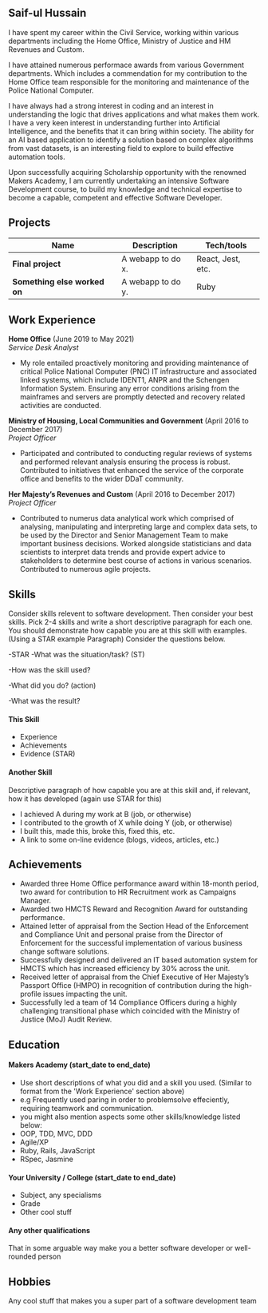 ## Saif-ul Hussain

I have spent my career within the Civil Service, working within various departments including the Home Office, Ministry of Justice and HM Revenues and Custom. 

I have attained numerous performace awards from various Government departments. Which includes a commendation for my contribution to the Home Office team responsible for the monitoring and maintenance of the Police National Computer.

I have always had a strong interest in coding and an interest in understanding the logic that drives applications and what makes them work. I have a very keen interest in understanding further into Artificial Intelligence, and the benefits that it can bring within society. The ability for an AI based application to identify a solution based on complex algorithms from vast datasets, is an interesting field to explore to build effective automation tools.

Upon successfully acquiring Scholarship opportunity with the renowned Makers Academy, I am currently undertaking an intensive Software Development course, to build my knowledge and technical expertise to become a capable, competent and effective Software Developer.

## Projects

| Name                         | Description       | Tech/tools        |
| ---------------------------- | ----------------- | ----------------- |
| **Final project**            | A webapp to do x. | React, Jest, etc. |
| **Something else worked on** | A webapp to do y. | Ruby              |

## Work Experience

**Home Office** (June 2019 to May 2021)  
_Service Desk Analyst_

- My role entailed proactively monitoring and providing maintenance of critical Police National Computer (PNC) IT infrastructure and associated linked systems, which include IDENT1, ANPR and the Schengen Information System. Ensuring any error conditions arising from the mainframes and servers are promptly detected and recovery related activities are conducted.

**Ministry of Housing, Local Communities and Government** (April 2016 to December 2017)  
_Project Officer_

- Participated and contributed to conducting regular reviews of systems and performed relevant analysis ensuring the process is robust. Contributed to initiatives that enhanced the service of the corporate office and benefits to the wider DDaT community.

**Her Majesty’s Revenues and Custom** (April 2016 to December 2017)  
_Project Officer_

- Contributed to numerus data analytical work which comprised of analysing, manipulating and interpreting large and complex data sets, to be used by the Director and Senior Management Team to make important business decisions. Worked alongside statisticians and data scientists to interpret data trends and provide expert advice to stakeholders to determine best course of actions in various scenarios. Contributed to numerous agile projects. 

## Skills

Consider skills relevent to software development. Then consider your best skills. Pick 2-4 skills and write a short descriptive paragraph for each one. You should demonstrate how capable you are at this skill with examples.
(Using a STAR example Paragraph) Consider the questions below.

-STAR
-What was the situation/task? (ST)

-How was the skill used?

-What did you do? (action)

-What was the result?


#### This Skill

- Experience
- Achievements
- Evidence (STAR)

#### Another Skill

Descriptive paragraph of how capable you are at this skill and, if relevant, how it has developed (again use STAR for this)

- I achieved A during my work at B (job, or otherwise)
- I contributed to the growth of X while doing Y (job, or otherwise)
- I built this, made this, broke this, fixed this, etc.
- A link to some on-line evidence (blogs, videos, articles, etc.)

## Achievements
- Awarded three Home Office performance award within 18-month period, two award for contribution to HR Recruitment work as Campaigns Manager.
- Awarded two HMCTS Reward and Recognition Award for outstanding performance.
- Attained letter of appraisal from the Section Head of the Enforcement and Compliance Unit and personal praise from the Director of Enforcement for the successful implementation of various business change software solutions. 
- Successfully designed and delivered an IT based automation system for HMCTS which has increased efficiency by 30% across the unit.
- Received letter of appraisal from the Chief Executive of Her Majesty’s Passport Office (HMPO) in recognition of contribution during the high-profile issues impacting the unit.
- Successfully led a team of 14 Compliance Officers during a highly challenging transitional phase which coincided with the Ministry of Justice (MoJ) Audit Review.

## Education

#### Makers Academy (start_date to end_date)
- Use short descriptions of what you did and a skill you used. (Similar to format from the 'Work Experience' section above)
- e.g Frequently used paring in order to problemsolve effeciently, requiring teamwork and communication.
- you might also mention aspects some other skills/knowledge listed below: 
- OOP, TDD, MVC, DDD
- Agile/XP
- Ruby, Rails, JavaScript
- RSpec, Jasmine

#### Your University / College (start_date to end_date)

- Subject, any specialisms
- Grade
- Other cool stuff

#### Any other qualifications

That in some arguable way make you a better software developer or well-rounded person

## Hobbies

Any cool stuff that makes you a super part of a software development team

